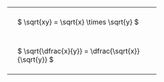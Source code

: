 ---
---

#  
<br>
<style type="text/css">
#T_949de th.col_heading {
  text-align: left;
  font-size: 1em;
}
#T_949de td {
  text-align: left;
  font-size: 1em;
  padding: 1.5em;
}
#T_949de_row0_col0, #T_949de_row1_col0 {
  width: 300px;
  white-space: pre-wrap;
}
</style>
<table id="T_949de">
  <thead>
  </thead>
  <tbody>
    <tr>
      <td id="T_949de_row0_col0" class="data row0 col0" >$ \sqrt{xy} = \sqrt{x} \times \sqrt{y} $</td>
    </tr>
    <tr>
      <td id="T_949de_row1_col0" class="data row1 col0" >$ \sqrt{\dfrac{x}{y}} = \dfrac{\sqrt{x}}{\sqrt{y}} $</td>
    </tr>
  </tbody>
</table>
